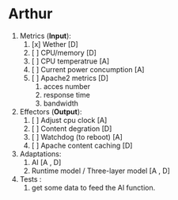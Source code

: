 # Arthur

1. Metrics (**Input**):
   1. [x] Wether [D]
   2. [ ] CPU/memory [D]
   3. [ ] CPU temperatrue [A]
   4. [ ] Current power concumption [A]
   5. [ ] Apache2 metrics [D]
      1. acces number
      2. response time
      3. bandwidth
2. Effectors (**Output**):
   1. [ ] Adjust cpu clock [A]
   2. [ ] Content degration [D]
   3. [ ] Watchdog (to reboot) [A]
   4. [ ] Apache content caching [D]
3. Adaptations:
   1. AI [A , D]
   2. Runtime model / Three-layer model [A , D]
4. Tests :
   1. get some data to feed the AI function.
